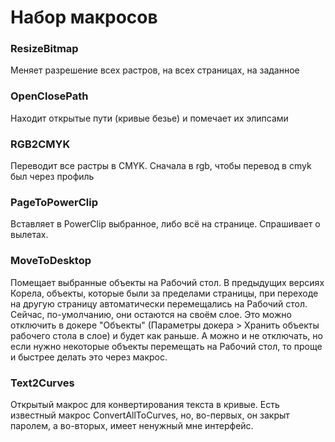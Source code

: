 # Набор макросов

### ResizeBitmap
Меняет разрешение всех растров, на всех страницах, на заданное

### OpenClosePath
Находит открытые пути (кривые безье) и помечает их элипсами

### RGB2CMYK
Переводит все растры в CMYK. Сначала в rgb, чтобы перевод в cmyk был через профиль

### PageToPowerClip
Вставляет в PowerClip выбранное, либо всё на странице. Спрашивает о вылетах.

### MoveToDesktop
Помещает выбранные объекты на Рабочий стол. В предыдущих версиях Корела, объекты, которые были за пределами страницы, при переходе на другую страницу автоматически перемещались на Рабочий стол. Сейчас, по-умолчанию, они остаются на своём слое. Это можно отключить в докере "Объекты" (Параметры докера > Хранить объекты рабочего стола в слое) и будет как раньше. А можно и не отключать, но если нужно некоторые объекты перемещать на Рабочий стол, то проще и быстрее делать это через макрос.

### Text2Curves
Открытый макрос для конвертирования текста в кривые. Есть известный макрос ConvertAllToCurves, но, во-первых, он закрыт паролем, а во-вторых, имеет ненужный мне интерфейс. 
